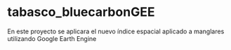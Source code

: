 # tabasco_bluecarbonGEE
En este proyecto se aplicara el nuevo índice espacial aplicado a manglares utilizando Google Earth Engine
